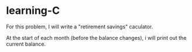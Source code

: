 # learning-C
For this problem, I will write a "retirement savings" caculator.

At the start of each month (before the balance changes), i will print out the current balance.

